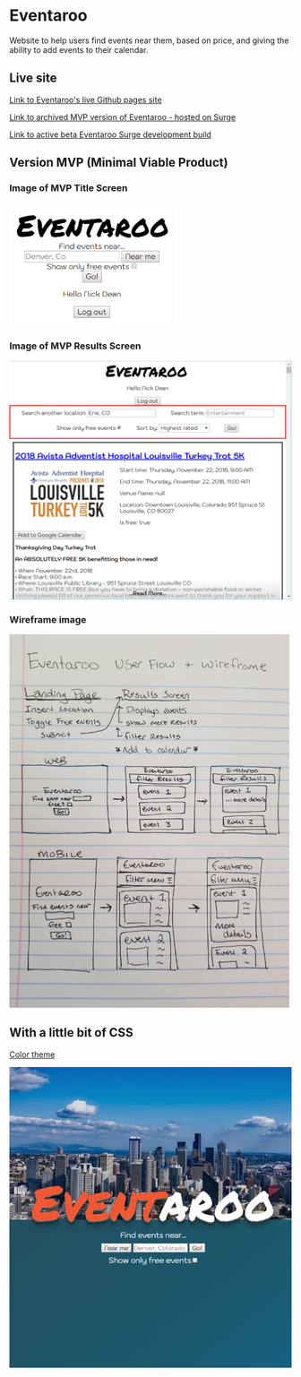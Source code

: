 # Eventaroo

Website to help users find events near them, based on price, and giving the ability to add events to their calendar.

## Live site

[Link to Eventaroo's live Github pages site](https://klick5000.github.io/eventaroo/)

[Link to archived MVP version of Eventaroo - hosted on Surge](https://eventaroo-mvp.surge.sh)

[Link to active beta Eventaroo Surge development build](https://eventaroo.surge.sh)

## Version MVP (Minimal Viable Product)

### Image of MVP Title Screen

<img src="content/MVP-title.png" alt="Image of MVP Title Screen" width="300">

### Image of MVP Results Screen

<img src="content/MVP-results-page.png" alt="Image of MVP Results Screen" width="900">

### Wireframe image

<img src="content/20181101_170508.jpg" alt="Wireframe" width="500">

## With a little bit of CSS

[Color theme](https://coolors.co/0e4d6c-f05833-e9ddc7-ffffff-2c4653)

<img src="content/Style-title.png" alt="Style Title" width="750">
